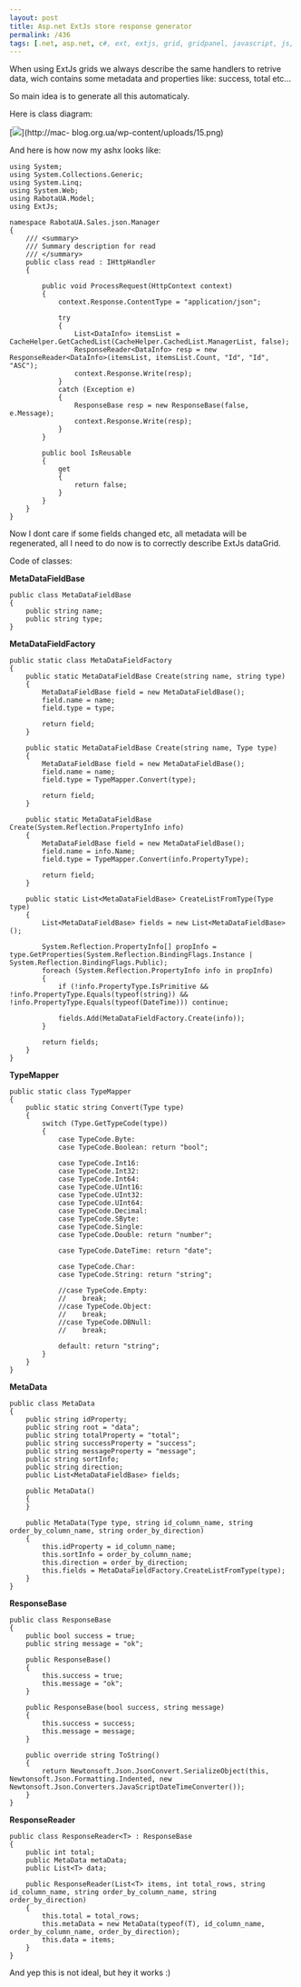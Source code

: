 ```yaml
---
layout: post
title: Asp.net ExtJs store response generator
permalink: /436
tags: [.net, asp.net, c#, ext, extjs, grid, gridpanel, javascript, js, jsonreader, meta, metadata, reader, store]
---
```


When using ExtJs grids we always describe the same handlers to retrive data,
wich contains some metadata and properties like: success, total etc...


So main idea is to generate all this automaticaly.


Here is class diagram:


[![](http://mac-blog.org.ua/wp-content/uploads/15-300x183.png)](http://mac-
blog.org.ua/wp-content/uploads/15.png)


And here is how now my ashx looks like:


    using System;
    using System.Collections.Generic;
    using System.Linq;
    using System.Web;
    using RabotaUA.Model;
    using ExtJs;

    namespace RabotaUA.Sales.json.Manager
    {
        /// <summary>
        /// Summary description for read
        /// </summary>
        public class read : IHttpHandler
        {

            public void ProcessRequest(HttpContext context)
            {
                context.Response.ContentType = "application/json";

                try
                {
                    List<DataInfo> itemsList = CacheHelper.GetCachedList(CacheHelper.CachedList.ManagerList, false);
                    ResponseReader<DataInfo> resp = new ResponseReader<DataInfo>(itemsList, itemsList.Count, "Id", "Id", "ASC");
                    context.Response.Write(resp);
                }
                catch (Exception e)
                {
                    ResponseBase resp = new ResponseBase(false, e.Message);
                    context.Response.Write(resp);
                }
            }

            public bool IsReusable
            {
                get
                {
                    return false;
                }
            }
        }
    }


Now I dont care if some fields changed etc, all metadata will be regenerated,
all I need to do now is to correctly describe ExtJs dataGrid.


Code of classes:


**MetaDataFieldBase**


    public class MetaDataFieldBase
    {
        public string name;
        public string type;
    }


**MetaDataFieldFactory**


    public static class MetaDataFieldFactory
    {
        public static MetaDataFieldBase Create(string name, string type)
        {
            MetaDataFieldBase field = new MetaDataFieldBase();
            field.name = name;
            field.type = type;

            return field;
        }

        public static MetaDataFieldBase Create(string name, Type type)
        {
            MetaDataFieldBase field = new MetaDataFieldBase();
            field.name = name;
            field.type = TypeMapper.Convert(type);

            return field;
        }

        public static MetaDataFieldBase Create(System.Reflection.PropertyInfo info)
        {
            MetaDataFieldBase field = new MetaDataFieldBase();
            field.name = info.Name;
            field.type = TypeMapper.Convert(info.PropertyType);

            return field;
        }

        public static List<MetaDataFieldBase> CreateListFromType(Type type)
        {
            List<MetaDataFieldBase> fields = new List<MetaDataFieldBase>();

            System.Reflection.PropertyInfo[] propInfo = type.GetProperties(System.Reflection.BindingFlags.Instance | System.Reflection.BindingFlags.Public);
            foreach (System.Reflection.PropertyInfo info in propInfo)
            {
                if (!info.PropertyType.IsPrimitive && !info.PropertyType.Equals(typeof(string)) && !info.PropertyType.Equals(typeof(DateTime))) continue;

                fields.Add(MetaDataFieldFactory.Create(info));
            }

            return fields;
        }
    }


**TypeMapper**


    public static class TypeMapper
    {
        public static string Convert(Type type)
        {
            switch (Type.GetTypeCode(type))
            {
                case TypeCode.Byte:
                case TypeCode.Boolean: return "bool";

                case TypeCode.Int16:
                case TypeCode.Int32:
                case TypeCode.Int64:
                case TypeCode.UInt16:
                case TypeCode.UInt32:
                case TypeCode.UInt64:
                case TypeCode.Decimal:
                case TypeCode.SByte:
                case TypeCode.Single:
                case TypeCode.Double: return "number";

                case TypeCode.DateTime: return "date";

                case TypeCode.Char:
                case TypeCode.String: return "string";

                //case TypeCode.Empty:
                //    break;
                //case TypeCode.Object:
                //    break;
                //case TypeCode.DBNull:
                //    break;

                default: return "string";
            }
        }
    }


**MetaData**


    public class MetaData
    {
        public string idProperty;
        public string root = "data";
        public string totalProperty = "total";
        public string successProperty = "success";
        public string messageProperty = "message";
        public string sortInfo;
        public string direction;
        public List<MetaDataFieldBase> fields;

        public MetaData()
        {
        }

        public MetaData(Type type, string id_column_name, string order_by_column_name, string order_by_direction)
        {
            this.idProperty = id_column_name;
            this.sortInfo = order_by_column_name;
            this.direction = order_by_direction;
            this.fields = MetaDataFieldFactory.CreateListFromType(type);
        }
    }


**ResponseBase**


    public class ResponseBase
    {
        public bool success = true;
        public string message = "ok";

        public ResponseBase()
        {
            this.success = true;
            this.message = "ok";
        }

        public ResponseBase(bool success, string message)
        {
            this.success = success;
            this.message = message;
        }

        public override string ToString()
        {
            return Newtonsoft.Json.JsonConvert.SerializeObject(this, Newtonsoft.Json.Formatting.Indented, new Newtonsoft.Json.Converters.JavaScriptDateTimeConverter());
        }
    }


**ResponseReader**


    public class ResponseReader<T> : ResponseBase
    {
        public int total;
        public MetaData metaData;
        public List<T> data;

        public ResponseReader(List<T> items, int total_rows, string id_column_name, string order_by_column_name, string order_by_direction)
        {
            this.total = total_rows;
            this.metaData = new MetaData(typeof(T), id_column_name, order_by_column_name, order_by_direction);
            this.data = items;
        }
    }


And yep this is not ideal, but hey it works :)

